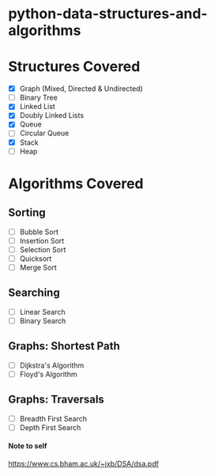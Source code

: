 # python-data-structures-and-algorithms

# Structures Covered
- [x] Graph (Mixed, Directed & Undirected)
- [ ] Binary Tree
- [x] Linked List
- [x] Doubly Linked Lists
- [x] Queue
- [ ] Circular Queue
- [x] Stack
- [ ] Heap

# Algorithms Covered
## Sorting
- [ ] Bubble Sort
- [ ] Insertion Sort
- [ ] Selection Sort
- [ ] Quicksort
- [ ] Merge Sort

## Searching
- [ ] Linear Search
- [ ] Binary Search

## Graphs: Shortest Path
- [ ] Dijkstra's Algorithm
- [ ] Floyd's Algorithm

## Graphs: Traversals
- [ ] Breadth First Search
- [ ] Depth First Search

#### Note to self
https://www.cs.bham.ac.uk/~jxb/DSA/dsa.pdf
